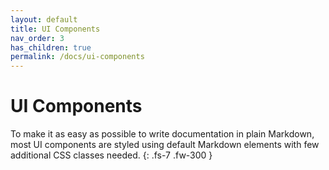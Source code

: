 ```yaml
---
layout: default
title: UI Components
nav_order: 3
has_children: true
permalink: /docs/ui-components
---
```


# UI Components

To make it as easy as possible to write documentation in plain Markdown, most UI components are styled using default Markdown elements with few additional CSS classes needed.
{: .fs-7 .fw-300 }
